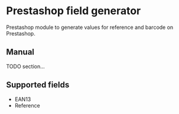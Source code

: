# Prestashop field generator
Prestashop module to generate values for reference and barcode on Prestashop.

## Manual
TODO section...

## Supported fields
* EAN13
* Reference
